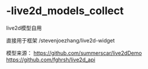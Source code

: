 # -live2d_models_collect
live2d模型自用

直接用于框架 /stevenjoezhang/live2d-widget

模型来源：
https://github.com/summerscar/live2dDemo
https://github.com/fghrsh/live2d_api
